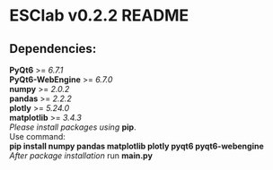 # ESClab v0.2.2 README
## Dependencies:
  **PyQt6** >= *6.7.1*<br>
  **PyQt6-WebEngine** >= *6.7.0*<br>
  **numpy** >= *2.0.2*<br>
  **pandas** >= *2.2.2*<br>
  **plotly** >= *5.24.0*<br>
  **matplotlib** >= *3.4.3*<br>
*Please install packages using* **pip**.<br>
Use command:<br>
**pip install numpy pandas matplotlib plotly pyqt6 pyqt6-webengine**<br>
*After package installation* run **main.py**


